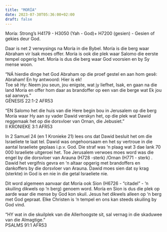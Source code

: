 ```yaml
---
title: "MORÍA"
date: 2023-07-30T05:36:00+02:00
draft: false
---
```

<html>
 <head></head>
 <body>
  <p>Moría: Strong’s H4179 - H3050 (Yah - God)+ H7200 (gesien) - Gesien of gekies deur God.</p>
  <p>Daar is net 2 verwysings na Moría in die Bybel. Moría is die berg waar Abraham vir Isak moes offer. Moría is ook die plek waar Salomo die eerste tempel opgerig het. Moría is dus die berg waar God voorsien en by Sy mense woon.</p>
  <p>“NÁ hierdie dinge het God Abraham op die proef gestel en aan hom gesê: Abraham! En hy antwoord: Hier is ek!&nbsp;<br>Toe sê Hy: Neem jou seun, jou enigste, wat jy liefhet, Isak, en gaan na die land Moría en offer hom daar as brandoffer op een van die berge wat Ek jou sal aanwys.”<br>‭‭GÉNESIS‬ ‭22‬:‭1‬-‭2‬ ‭AFR53‬‬</p>
  <p>“EN Salomo het die huis van die Here begin bou in Jerusalem op die berg Moría waar Hy aan sy vader Dawid verskyn het, op die plek wat Dawid reggemaak het op die dorsvloer van Ornan, die Jebusiet.”<br>‭‭II KRONIEKE‬ ‭3‬:‭1‬ ‭AFR53‬‬</p>
  <p>In 2 Samuel 24 (en 1 Kronieke 21) lees ons dat Dawid besluit het om die Israeliete te laat tel. Dawid was ongehoorsaam en het sy vertroue in die aantal Israeliete geplaas i.p.v. God. Die straf was ‘n plaag wat 3 dae lank 70 000 Israeliete uitgeroei het. Toe Jerusalem verwoes moes word was die engel by die dorsvloer van Arauna (H728 -sterk) /Ornan (H771 - sterk) . Dawid het vergifnis gevra en ‘n altaar opgerig met brandoffers en dankoffers by die dorsvloer van Arauna. Dawid moes sien dat sy krag (sterkte) in God is en nie in die getal Israeliete nie.</p>
  <p>Dit word algemeen aanvaar dat Moría ook Sion (H6726 - “citadel” - ‘n skuiling dikwels op ‘n berg) genoem word. Moría en Sion is dus die plek op aarde waar die mense by God kon skuil. Jesus het dikwels alleen op ‘n berg met God gepraat. Elke Christen is ‘n tempel en ons kan steeds skuiling by God vind.</p>
  <p>“HY wat in die skuilplek van die Allerhoogste sit, sal vernag in die skaduwee van die Almagtige.”<br>‭‭PSALMS‬ ‭91‬:‭1‬ ‭AFR53‬‬</p>
  <p>&nbsp;</p>
  <p>&nbsp;</p>
  <p>&nbsp;</p>
 </body>
</html>